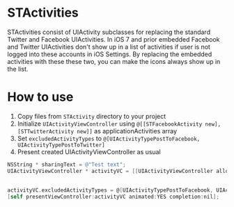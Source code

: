STActivities
============

STActivities consist of UIActivity subclasses for replacing the standard Twitter and Facebook UIActivities. 
In iOS 7 and prior embedded Facebook and Twitter UIActivities don't show up in a list of activities if user is not logged into these accounts in iOS Settings.
By replacing the embedded activities with these these two, you can make the icons always show up in the list.

How to use
============

1. Copy files from `STActivity` directory to your project
2. Initialize `UIActivityViewController` using `@[[STFacebookActivity new], [STTwitterActivity new]]` as applicationActivities array
3. Set `excludedActivityTypes` to `@[UIActivityTypePostToFacebook, UIActivityTypePostToTwitter]`
4. Present created UIActivityViewController as usual


``` objective-c
NSString * sharingText = @"Test text";
UIActivityViewController * activityVC = [[UIActivityViewController alloc] initWithActivityItems:@[sharingText]
                                                                          applicationActivities:@[[STFacebookActivity new],
                                                                                                  [STTwitterActivity new]]];
activityVC.excludedActivityTypes = @[UIActivityTypePostToFacebook, UIActivityTypePostToTwitter];
[self presentViewController:activityVC animated:YES completion:nil];
```
